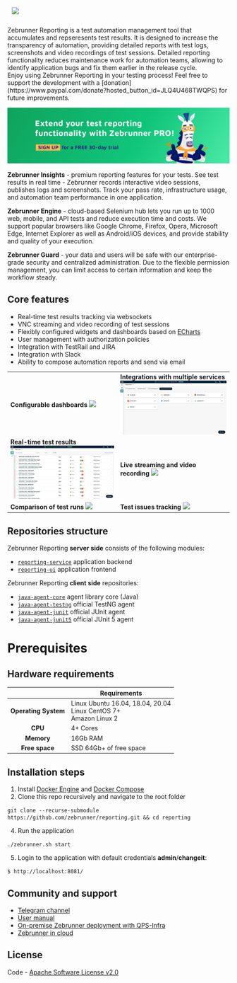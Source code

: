 <p style="padding: 10px;" align="left">
  <img src="./docs/img/zebrunner_logo.png">
</p>
Zebrunner Reporting is a test automation management tool that accumulates and repseresents test results. It is designed to increase the transparency of automation, providing detailed reports with test logs, screenshots and video recordings of test sessions. Detailed reporting functionality reduces maintenance work for automation teams, allowing to identify application bugs and fix them earlier in the release cycle.<br>
Enjoy using Zebrunner Reporting in your testing process! Feel free to support the development with a [donation](https://www.paypal.com/donate?hosted_button_id=JLQ4U468TWQPS) for future improvements.

<p align="center">
  <img src="./docs/img/zebrunner_intro.png">
</p>

**Zebrunner Insights** - premium reporting features for your tests. See test results in real time - Zebrunner records interactive video sessions, publishes logs and screenshots. Track your pass rate, infrastructure usage, and automation team performance in one application.

**Zebrunner Engine** - cloud-based Selenium hub lets you run up to 1000 web, mobile, and API tests and reduce execution time and costs. We support popular browsers like Google Chrome, Firefox, Opera, Microsoft Edge, Internet Explorer as well as Android/iOS devices, and provide stability and quality of your execution.

**Zebrunner Guard** - your data and users will be safe with our enterprise-grade security and centralized administration. Due to the flexible permission management, you can limit access to certain information and keep the workflow steady.

## Core features
* Real-time test results tracking via websockets
* VNC streaming and video recording of test sessions
* Flexibly configured widgets and dashboards based on [ECharts](https://www.echartsjs.com/en/index.html)
* User management with authorization policies
* Integration with TestRail and JIRA
* Integration with Slack
* Ability to compose automation reports and send via email

<table>
  </tr>
    <td>
      <b>Configurable dashboards</b>
      <img src="./docs/img/feature_dashboards.png">
    </td>
    <td>
      <b>Integrations with multiple services</b>
      <img src="./docs/img/feature_integrations.png">
    </td>
  </tr>
  </tr>
    <td>
      <b>Real-time test results</b>
      <img src="./docs/img/feature_testrun_results.png">
    </td>
    <td>
      <b>Live streaming and video recording</b>
      <img src="./docs/img/feature_live_streaming.png">
    </td>
  </tr>
  </tr>
    <td>
      <b>Comparison of test runs</b>
      <img src="./docs/img/feature_testruns_comparison.png">
    </td>
    <td>
      <b>Test issues tracking</b>
      <img src="./docs/img/feature_test_issues.png">
    </td>
  </tr>
</table>

## Repositories structure

Zebrunner Reporting **server side** consists of the following modules:
- [`reporting-service`](https://github.com/zebrunner/reporting-service) application backend
- [`reporting-ui`](https://github.com/zebrunner/reporting-ui) application frontend


Zebrunner Reporting **client side** repositories:
- [`java-agent-core`](https://github.com/zebrunner/java-agent-core) agent library core (Java)
- [`java-agent-testng`](https://github.com/zebrunner/java-agent-testng) official TestNG agent
- [`java-agent-junit`](https://github.com/zebrunner/java-agent-junit) official JUnit agent
- [`java-agent-junit5`](https://github.com/zebrunner/java-agent-junit5) official JUnit 5 agent


#  Prerequisites

## Hardware requirements

|                         | Requirements                                                    	                |
|:-----------------------:| ----------------------------------------------------------------------------------|
| <b>Operating System</b> | Linux Ubuntu 16.04, 18.04, 20.04<br> Linux CentOS 7+<br> Amazon Linux 2           |
| <b>       CPU      </b> | 4+ Cores                                                         	                |
| <b>      Memory    </b> | 16Gb RAM                                                            	            |
| <b>    Free space  </b> | SSD 64Gb+ of free space                                         	                |

## Installation steps

1. Install [Docker Engine](https://docs.docker.com/engine/installation) and [Docker Compose](https://docs.docker.com/compose/install)
2. Clone this repo recursively and navigate to the root folder
  ```
  git clone --recurse-submodule https://github.com/zebrunner/reporting.git && cd reporting
  ```
4. Run the application
  ```
  ./zebrunner.sh start
  ```
5. Login to the application with default credentials **admin**/**changeit**:
  ```
  $ http://localhost:8081/
  ```

## Community and support
* [Telegram channel](https://t.me/zebrunner)
* [User manual](https://zebrunner.github.io/documentation)
* [On-premise Zebrunner deployment with QPS-Infra](https://www.qps-infra.io)
* [Zebrunner in cloud](https://zebrunner.com)

## License
Code - [Apache Software License v2.0](http://www.apache.org/licenses/LICENSE-2.0)
